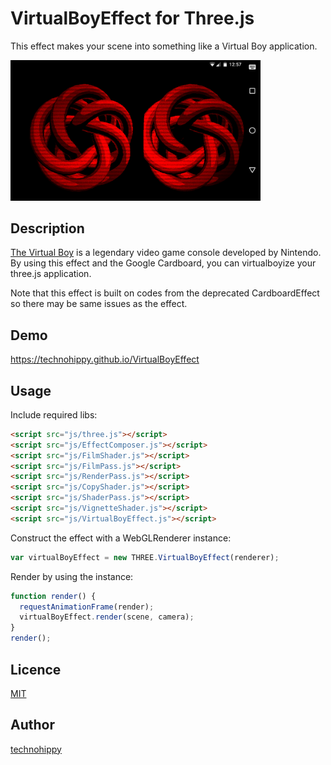 VirtualBoyEffect for Three.js
=============================

This effect makes your scene into something like a Virtual Boy application.

<img src="https://raw.githubusercontent.com/technohippy/VirtualBoyEffect/master/screenshot.png" width="400">

## Description

[The Virtual Boy](https://en.wikipedia.org/wiki/Virtual_Boy) is a legendary video game console developed by Nintendo.
By using this effect and the Google Cardboard, you can virtualboyize your three.js application.

Note that this effect is built on codes from the deprecated CardboardEffect so there may be same issues as the effect.

## Demo

https://technohippy.github.io/VirtualBoyEffect

## Usage

Include required libs:

```html
<script src="js/three.js"></script>
<script src="js/EffectComposer.js"></script>
<script src="js/FilmShader.js"></script>
<script src="js/FilmPass.js"></script>
<script src="js/RenderPass.js"></script>
<script src="js/CopyShader.js"></script>
<script src="js/ShaderPass.js"></script>
<script src="js/VignetteShader.js"></script>
<script src="js/VirtualBoyEffect.js"></script>
```

Construct the effect with a WebGLRenderer instance:

```javascript
var virtualBoyEffect = new THREE.VirtualBoyEffect(renderer);
```

Render by using the instance:

```javascript
function render() {
  requestAnimationFrame(render);
  virtualBoyEffect.render(scene, camera);
}
render();
```

## Licence

[MIT](https://raw.githubusercontent.com/technohippy/VirtualBoyEffect/master/LICENSE.txt)

## Author

[technohippy](https://github.com/technohippy)
